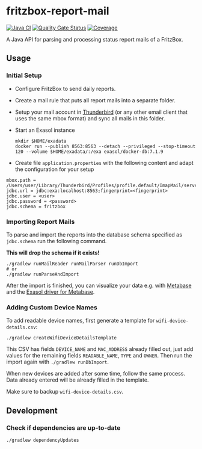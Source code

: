 # fritzbox-report-mail

[![Java CI](https://github.com/kaklakariada/fritzbox-report-mail/actions/workflows/gradle.yml/badge.svg)](https://github.com/kaklakariada/fritzbox-report-mail/actions/workflows/gradle.yml)
[![Quality Gate Status](https://sonarcloud.io/api/project_badges/measure?project=com.github.kaklakariada%3Afritzbox-report-mail&metric=alert_status)](https://sonarcloud.io/dashboard?id=com.github.kaklakariada%3Afritzbox-report-mail)
[![Coverage](https://sonarcloud.io/api/project_badges/measure?project=com.github.kaklakariada%3Afritzbox-report-mail&metric=coverage)](https://sonarcloud.io/dashboard?id=com.github.kaklakariada%3Afritzbox-report-mail)

A Java API for parsing and processing status report mails of a FritzBox.

## Usage

### Initial Setup

* Configure FritzBox to send daily reports.
* Create a mail rule that puts all report mails into a separate folder.
* Setup your mail account in [Thunderbird](https://mozilla.org/thunderbird) (or any other email client that uses the same mbox format) and sync all mails in this folder.
* Start an Exasol instance

    ```shell
    mkdir $HOME/exadata
    docker run --publish 8563:8563 --detach --privileged --stop-timeout 120 --volume $HOME/exadata/:/exa exasol/docker-db:7.1.9
    ```

* Create file `application.properties` with the following content and adapt the configuration for your setup

```properties
mbox.path = /Users/user/Library/Thunderbird/Profiles/profile.default/ImapMail/server/FritzBox.sbd/Report
jdbc.url = jdbc:exa:localhost:8563;fingerprint=<fingerprint>
jdbc.user = <user>
jdbc.password = <password>
jdbc.schema = fritzbox
```

### Importing Report Mails

To parse and import the reports into the database schema specified as `jdbc.schema` run the following command.

**This will drop the schema if it exists!**

```shell
./gradlew runMailReader runMailParser runDbImport
# or
./gradlew runParseAndImport
```

After the import is finished, you can visualize your data e.g. with [Metabase](https://www.metabase.com/) and the [Exasol driver for Metabase](https://github.com/exasol/metabase-driver).

### Adding Custom Device Names

To add readable device names, first generate a template for `wifi-device-details.csv`:

```shell
./gradlew createWifiDeviceDetailsTemplate
```

This CSV has fields `DEVICE_NAME` and `MAC_ADDRESS` already filled out, just add values for the remaining fields `READABLE_NAME`, `TYPE` and `OWNER`. Then run the import again with `./gradlew runDbImport`.

When new devices are added after some time, follow the same process. Data already entered will be already filled in the template.

Make sure to backup `wifi-device-details.csv`.

## Development

### Check if dependencies are up-to-date

```bash
./gradlew dependencyUpdates
```
